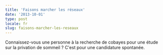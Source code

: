 ```yaml
---
title: 'Faisons marcher les réseaux'
date: '2013-10-01'
type: post
locale: fr
slug: faisons-marcher-les-reseaux
---
```


Connaissez-vous une personne à la recherche de cobayes pour une étude sur la privation de sommeil ? C'est pour une candidature spontanée.
